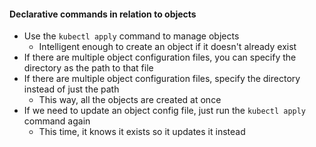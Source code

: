 
#### Declarative commands in relation to objects

- Use the ```kubectl apply``` command to manage objects 
	- Intelligent enough to create an object if it doesn't already exist
- If there are multiple object configuration files, you can specify the directory as the path to that file
- If there are multiple object configuration files, specify the directory instead of just the path
	- This way, all the objects are created at once
- If we need to update an object config file, just run the ```kubectl apply``` command again
	- This time, it knows it exists so it updates it instead